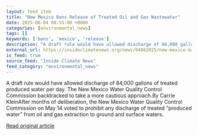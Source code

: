 ```yaml
---
layout: feed_item
title: "New Mexico Bans Release of Treated Oil and Gas Wastewater"
date: 2025-06-04 08:55:00 +0000
categories: [environmental_news]
tags: []
keywords: ['bans', 'mexico', 'release']
description: "A draft rule would have allowed discharge of 84,000 gallons of treated produced water per day"
external_url: https://insideclimatenews.org/news/04062025/new-mexico-bans-release-of-treated-oil-gas-wastewater/
is_feed: true
source_feed: "Inside Climate News"
feed_category: "environmental_news"
---
```


A draft rule would have allowed discharge of 84,000 gallons of treated produced water per day. The New Mexico Water Quality Control Commission backtracked to take a more cautious approach.By Carrie KleinAfter months of deliberation, the New Mexico Water Quality Control Commission on May 14 voted to prohibit any discharge of treated “produced water” from oil and gas extraction to ground and surface waters.&nbsp;

[Read original article](https://insideclimatenews.org/news/04062025/new-mexico-bans-release-of-treated-oil-gas-wastewater/)
